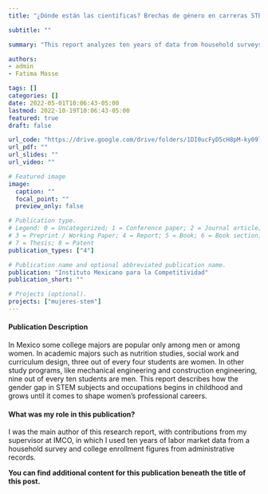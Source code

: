```yaml
---
title: "¿Dónde están las científicas? Brechas de género en carreras STEM"

subtitle: ""

summary: "This report analyzes ten years of data from household surveys and administrative records on college enrollment to describe how the gender gap in STEM subjects begins in childhood and grows until it comes to shape women's professional careers. "

authors:
- admin
- Fatima Masse

tags: []
categories: []
date: 2022-05-01T10:06:43-05:00
lastmod: 2022-10-19T10:06:43-05:00
featured: true
draft: false

url_code: "https://drive.google.com/drive/folders/1DI0ucFyD5cH8pM-ky09lRSEOt93HHwXd?usp=sharing"
url_pdf: ""
url_slides: ""
url_video: ""

# Featured image
image:
  caption: ""
  focal_point: ""
  preview_only: false

# Publication type.
# Legend: 0 = Uncategorized; 1 = Conference paper; 2 = Journal article;
# 3 = Preprint / Working Paper; 4 = Report; 5 = Book; 6 = Book section;
# 7 = Thesis; 8 = Patent
publication_types: ["4"]

# Publication name and optional abbreviated publication name.
publication: "Instituto Mexicano para la Competitividad"
publication_short: ""

# Projects (optional).
projects: ["mujeres-stem"]
---
```


#### Publication Description

In Mexico some college majors are popular only among men or among women. In academic majors such as nutrition studies, social work and curriculum design, three out of every four students are women. In other study programs, like mechanical engineering and construction engineering, nine out of every ten students are men. This report describes how the gender gap in STEM subjects and occupations begins in childhood and grows until it comes to shape women’s professional careers.

#### What was my role in this publication?

I was the main author of this research report, with contributions from my supervisor at IMCO, in which I used ten years of labor market data from a household survey and college enrollment figures from administrative records.

**You can find additional content for this publication beneath the title of this post.**